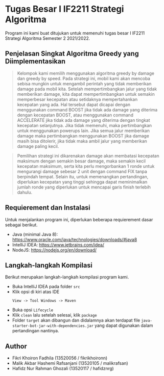 # Tugas Besar I IF2211 Strategi Algoritma
Program ini kami buat ditujukan untuk memenuhi tugas besar I IF2211 Strategi Algoritma Semester 2 2021/2022.

## Penjelasan Singkat Algoritma Greedy yang Diimplementasikan
> Kelompok kami memilih menggunakan algoritma greedy by damage dan greedy by speed. Pada strategi ini, mobil kami akan mencoba sebisa mungkin untuk mengambil perintah yang tidak memberikan damage pada mobil kita. Setelah mempertimbangkan jalur yang tidak memberikan damage, kita dapat mempertimbangkan untuk semakin memperbesar kecepatan atau setidaknya mempertahankan kecepatan yang ada. Hal tersebut dapat dicapai dengan menggunakan command BOOST jika tidak ada damage yang diterima dengan kecepatan BOOST, atau menggunakan command ACCELERATE jika tidak ada damage yang diterima dengan tingkat kecepatan selanjutnya. Jika tidak memenuhi, maka pertimbangkan untuk menggunakan powerups lain. Jika semua jalur memberikan damage maka pertimbangkan menggunakan BOOST jika damage masih bisa ditolerir, jika tidak maka ambil jalur yang memberikan damage paling kecil.

> Pemilihan strategi ini dikarenakan damage akan membatasi kecepatan maksimum dengan semakin besar damage, maka semakin kecil kecepatan maksimum, serta kita perlu mengorbankan 1 ronde untuk mengurangi damage sebesar 2 unit dengan command FIX tanpa berpindah tempat. Selain itu, untuk memenangkan pertandingan, diperlukan kecepatan yang tinggi sehingga dapat meminimalkan jumlah ronde yang diperlukan untuk mencapai garis finish terlebih dahulu.

## Requierement dan Instalasi
Untuk menjalankan program ini, diperlukan beberapa requierement dasar sebagai berikut.
- Java (minimal Java 8): https://www.oracle.com/java/technologies/downloads/#java8
- IntelIiJ IDEA: https://www.jetbrains.com/idea/
- NodeJS: https://nodejs.org/en/download/

## Langkah-langkah Kompilasi
Berikut merupakan langkah-langkah kompilasi program kami.
- Buka IntelIiJ IDEA pada folder `src`
- Klik opsi di kiri atas IDE
    ```
    View -> Tool Windows -> Maven
    ```
- Buka opsi `Lifecycle`
- Klik `clean` lalu setelah selesai, klik `package`
- Folder `target` akan dibangun dan didalamnya akan terdapat file `java-starter-bot-jar-with-dependencies.jar` yang dapat digunakan dalam pertandingan nantinya.

## Author
- Fikri Khoiron Fadhila           (13520056 / fikrikhoironn)
- Malik Akbar Hashemi Rafsanjani  (13520105 / malikrafsan)
- Hafidz Nur Rahman Ghozali       (13520117 / hafidznrg)